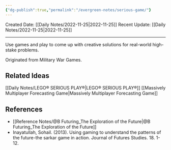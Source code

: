 ```yaml
---
{"dg-publish":true,"permalink":"/evergreen-notes/serious-game/"}
---
```



Created Date: [[Daily Notes/2022-11-25\|2022-11-25]]
Recent Update: [[Daily Notes/2022-11-25\|2022-11-25]]

---

Use games and play to come up with creative solutions for real-world high-stake problems.

Originated from Military War Games. 



## Related Ideas
[[Daily Notes/LEGO® SERIOUS PLAY®\|LEGO® SERIOUS PLAY®]] 
[[Massively Multiplayer Forecasting Game\|Massively Multiplayer Forecasting Game]]


## References
- [[Reference Notes/@B Futuring_The Exploration of the Future\|@B Futuring_The Exploration of the Future]]
- Inayatullah, Sohail. (2013). Using gaming to understand the patterns of the future-the sarkar game in action. Journal of Futures Studies. 18. 1-12. 